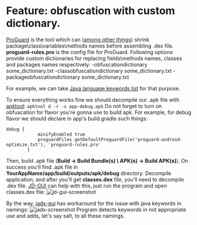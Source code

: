# Feature: obfuscation with custom dictionary.

[ProGuard](https://www.guardsquare.com/en/products/proguard/manual/introduction) is the tool which can ([among other things]((https://developer.android.com/studio/build/shrink-code))) shrink package\class\variables\methods names before assembling .dex file. 
**proguard-rules.pro** is the config file for ProGuard. Following options provide custom dictionaries for replacing fields\methods names, classes and packages names respectively:
-obfuscationdictionary some_dictionary.txt
-classobfuscationdictionary some_dictionary.txt
-packageobfuscationdictionary some_dictionary.txt

For example, we can take [Java language keywords list](https://android.googlesource.com/platform/prebuilts/tools/+/tools_r17/common/proguard/proguard4.7/examples/dictionaries/keywords.txt) for that purpose.

To ensure everything works fine we should decompile our .apk file with [apktool](https://ibotpeaches.github.io/Apktool/): 
```apktool d -r -s app-debug.apk```
Do not forget to turn on obfuscation for flavor you're gonna use to build apk. For example, for debug flavor we should declare in app's build.gradle such things:
```
debug {
            minifyEnabled true
            proguardFiles getDefaultProguardFile('proguard-android-optimize.txt'), 'proguard-rules.pro'
        }
```
Then, build .apk file (__Build -> Build Bundle(s) \ APK(s) -> Build APK(s)__). On success you'll find .apk file in __YourAppName/app/build/outputs/apk/debug__ directory.
Decompile application, and after you'll get __classes.dex__ file, you'll need to decompile .dex file. [JD-GUI](https://github.com/java-decompiler/jd-gui) can help with this, just run the program and open classes.dex file:
![jd-gui-screenshot](pics/jd-gui-decompilation-example.png)

By the way, [jadx-gui](https://github.com/skylot/jadx) has workaround for the issue with java keywords in namings:
![jadx-screenshot](pics/jadx-gui-decompilation-example.png)
Program detects keywords in not appropriate use and adds, let's say salt, to all these namings.
